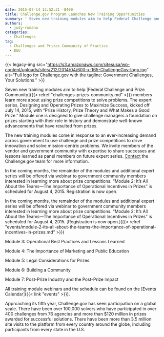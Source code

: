 ```yaml
---
date: 2015-07-14 13:52:31 -0400
title: Challenge.gov Program Launches New Training Opportunities
summary: ' Seven new training modules aim to help Federal Challenge and Prize Community members learn more about using prize competitions to solve problems. The expert series, Designing and Operating Prizes to Maximize Success, kicked off July 14, 2015, with &ldquo;Prize History,'
authors:
  - judy-romano
categories:
  - Challenges
tag:
  - Challenges and Prizes Community of Practice
  - DGU
---
```


{{< legacy-img src="https://s3.amazonaws.com/sitesusa/wp-content/uploads/sites/212/2014/04/600-x-165-ChallengeGov-logo.jpg" alt="Full logo for Challenge.gov with the tagline: Government Challenges, Your Solutions." >}}

Seven new training modules aim to help [Federal Challenge and Prize Community]({{< relref "challenges-prizes-community.md" >}}) members learn more about using prize competitions to solve problems. The expert series, Designing and Operating Prizes to Maximize Success, kicked off July 14, 2015, with “Prize History, Prize Theory and What Makes a Good Prize.” Module one is designed to give challenge managers a foundation on prizes starting with their role in history and demonstrate well-known advancements that have resulted from prizes.

The new training modules come in response to an ever-increasing demand across government to use challenge and prize competitions to drive innovation and solve mission-centric problems. We invite members of the vendor and government community with expertise to share successes and lessons learned as panel members on future expert series. [Contact](https://www.challenge.gov/contact/) the Challenge.gov team for more information.

In the coming months, the remainder of the modules and additional expert series will be offered via webinar to government community members interested in learning more about prize competitions. “Module 2: It’s All About the Teams—The Importance of Operational Incentives in Prizes” is scheduled for August 4, 2015. Registration is now open.

In the coming months, the remainder of the modules and additional expert series will be offered via webinar to government community members interested in learning more about prize competitions. “Module 2: It’s All About the Teams—The Importance of Operational Incentives in Prizes” is scheduled for August 4, 2015. [Registration is now open.]({{< relref "events/module-2-its-all-about-the-teams-the-importance-of-operational-incentives-in-prizes.md" >}})

Module 3: Operational Best Practices and Lessons Learned
  
Module 4: The Importance of Marketing and Public Education
  
Module 5: Legal Considerations for Prizes
  
Module 6: Building a Community
  
Module 7: Post-Prize Industry and the Post-Prize Impact

All training module webinars and the schedule can be found on the [Events Calendar]({{< link "events" >}}).

Approaching its fifth year, Challenge.gov has seen participation on a global scale. There have been over 100,000 solvers who have participated in over 400 challenges from 76 agencies and more than $120 million in prizes awarded for successful solutions. There have been more than 3.5 million site visits to the platform from every country around the globe, including participants from every state in the U.S.
